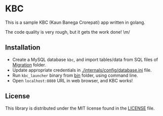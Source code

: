 # KBC #

This is a sample KBC (Kaun Banega Crorepati) app written in golang.

The code quality is very rough, but it gets the work done! \m/


## Installation ##

 - Create a MySQL database `kbc`, and import tables/data from SQL files of [Migration](./migration) folder.
 - Update appropriate credentials in [./internals/config/database.ini](./internals/config/database.ini) file.
 - Run `kbc_launcher` binary from [bin](./bin/) folder, using command line.
 - Open `localhost:8080` URL in web browser, and KBC works!

## License ##

This library is distributed under the MIT license found in the [LICENSE](./LICENSE) file.
